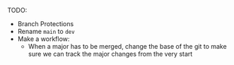 TODO:
- Branch Protections
- Rename `main` to `dev`
- Make a workflow:
    - When a major has to be merged, change the base of the git to  make sure we can track the major changes from the very start
